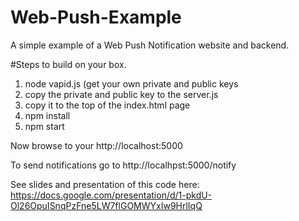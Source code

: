 # Web-Push-Example
A simple example of a Web Push Notification website and backend.

#Steps to build on your box.
1) node vapid.js (get your own private and public keys
2) copy the private and public key to the server.js
3) copy it to the top of the index.html page
4) npm install
5) npm start

Now browse to your http://localhost:5000  

To send notifications go to http://localhpst:5000/notify

See slides and presentation of this code here: https://docs.google.com/presentation/d/1-pkdU-Ol26OpuISnqPzFne5LW7flGOMWYxIw9HrlIqQ
